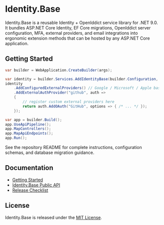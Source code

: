 # Identity.Base

Identity.Base is a reusable Identity + OpenIddict service library for .NET 9.0. It bundles ASP.NET Core Identity, EF Core migrations, OpenIddict server configuration, MFA, external providers, and email integrations into ergonomic extension methods that can be hosted by any ASP.NET Core application.

## Getting Started

```csharp
var builder = WebApplication.CreateBuilder(args);

var identity = builder.Services.AddIdentityBase(builder.Configuration, builder.Environment);
identity
    .AddConfiguredExternalProviders() // Google / Microsoft / Apple based on configuration
    .AddExternalAuthProvider("github", auth =>
    {
        // register custom external providers here
        return auth.AddOAuth("GitHub", options => { /* ... */ });
    });

var app = builder.Build();
app.UseApiPipeline();
app.MapControllers();
app.MapApiEndpoints();
app.Run();
```

See the repository README for complete instructions, configuration schemas, and database migration guidance.

## Documentation
- [Getting Started](https://github.com/amaretto-labs/identity-base/blob/main/docs/getting-started.md)
- [Identity.Base Public API](https://github.com/amaretto-labs/identity-base/blob/main/docs/identity-base-public-api.md)
- [Release Checklist](https://github.com/amaretto-labs/identity-base/blob/main/docs/release-checklist.md)

## License
Identity.Base is released under the [MIT License](https://github.com/amaretto-labs/identity-base/blob/main/LICENSE).
